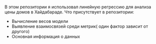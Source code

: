 В этом репозитории я использовал линейную регрессию для анализа цены домов в Хайдабараде.
Что присутствует в репозитории:

-  Вычисление весов модели
- Выявление взаимосвязей среди метрик( один фактор зависит от другого)
- Основная информация о данных
